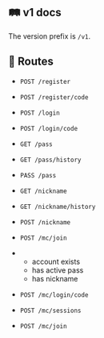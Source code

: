 ## 🛤️ v1 docs

The version prefix is `/v1`.


## 🔌 Routes

- `POST /register`
- `POST /register/code`
- `POST /login`
- `POST /login/code`

- `GET /pass`
- `GET /pass/history`
- `PASS /pass`


- `GET /nickname`
- `GET /nickname/history`
- `POST /nickname`

- `POST /mc/join`
- 
  - account exists
  - has active pass
  - has nickname


- `POST /mc/login/code`
- `POST /mc/sessions`

- `POST /mc/join`
